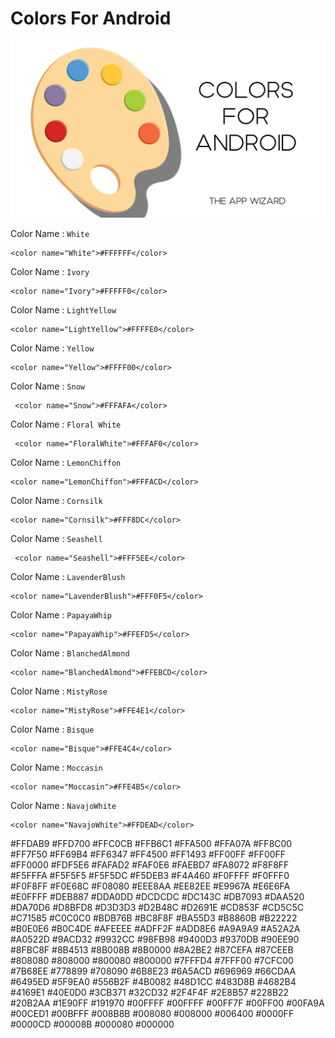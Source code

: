 # Colors For Android

![Image of Header](https://github.com/TheAppWizard/Colors-For-Android/blob/main/headerGit.png)

 
 Color Name : `White`
 ```
 <color name="White">#FFFFFF</color>
 ```
 Color Name : `Ivory`
 ```
 <color name="Ivory">#FFFFF0</color>
  ```
 Color Name : `LightYellow`
 ```
 <color name="LightYellow">#FFFFE0</color>
  ```
  
 Color Name : `Yellow`
 ```
 <color name="Yellow">#FFFF00</color>
  ```

Color Name : `Snow`
 ```
  <color name="Snow">#FFFAFA</color>
  ```
  
 Color Name : `Floral White`
 ```
  <color name="FloralWhite">#FFFAF0</color>
  ```
  
 Color Name : `LemonChiffon`
 ```
 <color name="LemonChiffon">#FFFACD</color>
  ```
 
 Color Name : `Cornsilk`
 ```
 <color name="Cornsilk">#FFF8DC</color>
  ```
  
 Color Name : `Seashell`
 ```
  <color name="Seashell">#FFF5EE</color>
  ```
  
 Color Name : `LavenderBlush`
 ```
<color name="LavenderBlush">#FFF0F5</color>
  ```  
 
 Color Name : `PapayaWhip`
 ```
<color name="PapayaWhip">#FFEFD5</color>
  ```  
  
  Color Name : `BlanchedAlmond`
 ```
 <color name="BlanchedAlmond">#FFEBCD</color>
  ```   
  
 Color Name : `MistyRose`
 ```
<color name="MistyRose">#FFE4E1</color>
  ```   

 Color Name : `Bisque`
 ```
<color name="Bisque">#FFE4C4</color>
  ```  
  
Color Name : `Moccasin`
 ```
<color name="Moccasin">#FFE4B5</color>
  ``` 
  
Color Name : `NavajoWhite`
 ```
 <color name="NavajoWhite">#FFDEAD</color>
  ```   


 
 <color name="PeachPuff">#FFDAB9</color>
 <color name="Gold">#FFD700</color>
 <color name="Pink">#FFC0CB</color>
 <color name="LightPink">#FFB6C1</color>
 <color name="Orange">#FFA500</color>
 <color name="LightSalmon">#FFA07A</color>
 <color name="DarkOrange">#FF8C00</color>
 <color name="Coral">#FF7F50</color>
 <color name="HotPink">#FF69B4</color>
 <color name="Tomato">#FF6347</color>
 <color name="OrangeRed">#FF4500</color>
 <color name="DeepPink">#FF1493</color>
 <color name="Fuchsia">#FF00FF</color>
 <color name="Magenta">#FF00FF</color>
 <color name="Red">#FF0000</color>
 <color name="OldLace">#FDF5E6</color>
 <color name="LightGoldenrodYellow">#FAFAD2</color>
 <color name="Linen">#FAF0E6</color>
 <color name="AntiqueWhite">#FAEBD7</color>
 <color name="Salmon">#FA8072</color>
 <color name="GhostWhite">#F8F8FF</color>
 <color name="MintCream">#F5FFFA</color>
 <color name="WhiteSmoke">#F5F5F5</color>
 <color name="Beige">#F5F5DC</color>
 <color name="Wheat">#F5DEB3</color>
 <color name="SandyBrown">#F4A460</color>
 <color name="Azure">#F0FFFF</color>
 <color name="Honeydew">#F0FFF0</color>
 <color name="AliceBlue">#F0F8FF</color>
 <color name="Khaki">#F0E68C</color>
 <color name="LightCoral">#F08080</color>
 <color name="PaleGoldenrod">#EEE8AA</color>
 <color name="Violet">#EE82EE</color>
 <color name="DarkSalmon">#E9967A</color>
 <color name="Lavender">#E6E6FA</color>
 <color name="LightCyan">#E0FFFF</color>
 <color name="BurlyWood">#DEB887</color>
 <color name="Plum">#DDA0DD</color>
 <color name="Gainsboro">#DCDCDC</color>
 <color name="Crimson">#DC143C</color>
 <color name="PaleVioletRed">#DB7093</color>
 <color name="Goldenrod">#DAA520</color>
 <color name="Orchid">#DA70D6</color>
 <color name="Thistle">#D8BFD8</color>
 <color name="LightGrey">#D3D3D3</color>
 <color name="Tan">#D2B48C</color>
 <color name="Chocolate">#D2691E</color>
 <color name="Peru">#CD853F</color>
 <color name="IndianRed">#CD5C5C</color>
 <color name="MediumVioletRed">#C71585</color>
 <color name="Silver">#C0C0C0</color>
 <color name="DarkKhaki">#BDB76B</color>
 <color name="RosyBrown">#BC8F8F</color>
 <color name="MediumOrchid">#BA55D3</color>
 <color name="DarkGoldenrod">#B8860B</color>
 <color name="FireBrick">#B22222</color>
 <color name="PowderBlue">#B0E0E6</color>
 <color name="LightSteelBlue">#B0C4DE</color>
 <color name="PaleTurquoise">#AFEEEE</color>
 <color name="GreenYellow">#ADFF2F</color>
 <color name="LightBlue">#ADD8E6</color>
 <color name="DarkGray">#A9A9A9</color>
 <color name="Brown">#A52A2A</color>
 <color name="Sienna">#A0522D</color>
 <color name="YellowGreen">#9ACD32</color>
 <color name="DarkOrchid">#9932CC</color>
 <color name="PaleGreen">#98FB98</color>
 <color name="DarkViolet">#9400D3</color>
 <color name="MediumPurple">#9370DB</color>
 <color name="LightGreen">#90EE90</color>
 <color name="DarkSeaGreen">#8FBC8F</color>
 <color name="SaddleBrown">#8B4513</color>
 <color name="DarkMagenta">#8B008B</color>
 <color name="DarkRed">#8B0000</color>
 <color name="BlueViolet">#8A2BE2</color>
 <color name="LightSkyBlue">#87CEFA</color>
 <color name="SkyBlue">#87CEEB</color>
 <color name="Gray">#808080</color>
 <color name="Olive">#808000</color>
 <color name="Purple">#800080</color>
 <color name="Maroon">#800000</color>
 <color name="Aquamarine">#7FFFD4</color>
 <color name="Chartreuse">#7FFF00</color>
 <color name="LawnGreen">#7CFC00</color>
 <color name="MediumSlateBlue">#7B68EE</color>
 <color name="LightSlateGray">#778899</color>
 <color name="SlateGray">#708090</color>
 <color name="OliveDrab">#6B8E23</color>
 <color name="SlateBlue">#6A5ACD</color>
 <color name="DimGray">#696969</color>
 <color name="MediumAquamarine">#66CDAA</color>
 <color name="CornflowerBlue">#6495ED</color>
 <color name="CadetBlue">#5F9EA0</color>
 <color name="DarkOliveGreen">#556B2F</color>
 <color name="Indigo">#4B0082</color>
 <color name="MediumTurquoise">#48D1CC</color>
 <color name="DarkSlateBlue">#483D8B</color>
 <color name="SteelBlue">#4682B4</color>
 <color name="RoyalBlue">#4169E1</color>
 <color name="Turquoise">#40E0D0</color>
 <color name="MediumSeaGreen">#3CB371</color>
 <color name="LimeGreen">#32CD32</color>
 <color name="DarkSlateGray">#2F4F4F</color>
 <color name="SeaGreen">#2E8B57</color>
 <color name="ForestGreen">#228B22</color>
 <color name="LightSeaGreen">#20B2AA</color>
 <color name="DodgerBlue">#1E90FF</color>
 <color name="MidnightBlue">#191970</color>
 <color name="Aqua">#00FFFF</color>
 <color name="Cyan">#00FFFF</color>
 <color name="SpringGreen">#00FF7F</color>
 <color name="Lime">#00FF00</color>
 <color name="MediumSpringGreen">#00FA9A</color>
 <color name="DarkTurquoise">#00CED1</color>
 <color name="DeepSkyBlue">#00BFFF</color>
 <color name="DarkCyan">#008B8B</color>
 <color name="Teal">#008080</color>
 <color name="Green">#008000</color>
 <color name="DarkGreen">#006400</color>
 <color name="Blue">#0000FF</color>
 <color name="MediumBlue">#0000CD</color>
 <color name="DarkBlue">#00008B</color>
 <color name="Navy">#000080</color>
 <color name="Black">#000000</color>
